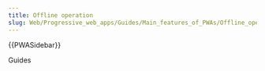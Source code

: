 ```yaml
---
title: Offline operation
slug: Web/Progressive_web_apps/Guides/Main_features_of_PWAs/Offline_operation
---
```


{{PWASidebar}}

Guides

